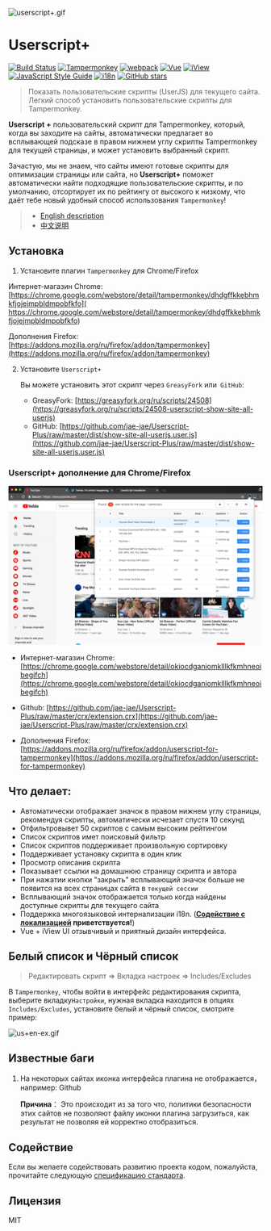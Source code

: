 ![userscript+.gif](https://cdn.rawgit.com/jae-jae/_resources/master/img/userscript+.gif)
# Userscript+

[![Build Status](https://travis-ci.org/jae-jae/Userscript-Plus.svg?branch=master)](https://travis-ci.org/jae-jae/Userscript-Plus)
[![Tampermonkey](https://img.shields.io/badge/Tampermonkey-up%20to%20date-green.svg)](https://tampermonkey.net/)
[![webpack](https://img.shields.io/badge/webpack-3.x-orange.svg)](https://github.com/webpack/webpack)
[![Vue](https://img.shields.io/badge/Vue-2.4%2B-yellow.svg)](https://vuejs.org/)
[![iView](https://img.shields.io/badge/iView-2.2.0-brightgreen.svg)](https://www.iviewui.com)
[![JavaScript Style Guide](https://img.shields.io/badge/code_style-standard-brightgreen.svg)](https://standardjs.com)
[![i18n](https://img.shields.io/badge/i18n-PR-blue.svg)](https://github.com/jae-jae/Userscript-Plus/tree/master/src/common/lang)
[![GitHub stars](https://img.shields.io/github/stars/jae-jae/Userscript-Plus.svg?style=social&label=Star&style=flat-square)](https://github.com/jae-jae/Userscript-Plus)

> Показать пользовательские скрипты (UserJS) для текущего сайта. Легкий способ установить пользовательские скрипты для Tampermonkey. 

**Userscript +** пользовательский скрипт для Tampermonkey, который, когда вы заходите на сайты, автоматически предлагает во всплывающей подсказе в правом нижнем углу скрипты Tampermonkey для текущей страницы, и может установить выбранный скрипт.

Зачастую, мы не знаем, что сайты имеют готовые скрипты для оптимизации страницы или сайта, но **Userscript+** поможет автоматически найти подходящие пользовательские скрипты, и по умолчанию, отсортирует их по рейтингу от высокого к низкому, что даёт тебе новый удобный способ использования `Tampermonkey`!

> - [English description](https://github.com/jae-jae/Userscript-Plus/blob/master/README.md)
> - [中文说明](https://github.com/jae-jae/Userscript-Plus/blob/master/README-ZH.md)

## Установка
1. Установите плагин `Tampermonkey` для Chrome/Firefox
 
  Интернет-магазин Chrome: [https://chrome.google.com/webstore/detail/tampermonkey/dhdgffkkebhmkfjojejmpbldmpobfkfo]( https://chrome.google.com/webstore/detail/tampermonkey/dhdgffkkebhmkfjojejmpbldmpobfkfo)
  
  Дополнения Firefox: [https://addons.mozilla.org/ru/firefox/addon/tampermonkey](https://addons.mozilla.org/ru/firefox/addon/tampermonkey)
  
2. Установите `Userscript+`

	Вы можете установить этот скрипт через `GreasyFork` или` GitHub`:
    - GreasyFork: [https://greasyfork.org/ru/scripts/24508](https://greasyfork.org/ru/scripts/24508-userscript-show-site-all-userjs)
    - GitHub: [https://github.com/jae-jae/Userscript-Plus/raw/master/dist/show-site-all-userjs.user.js](https://github.com/jae-jae/Userscript-Plus/raw/master/dist/show-site-all-userjs.user.js)

### Userscript+ дополнение для Chrome/Firefox
![](https://raw.githubusercontent.com/jae-jae/_resources/master/img/175033.png)
- Интернет-магазин Chrome:[https://chrome.google.com/webstore/detail/okiocdganiomklllkfkmhneoibegifch](https://chrome.google.com/webstore/detail/okiocdganiomklllkfkmhneoibegifch)

- Github: [https://github.com/jae-jae/Userscript-Plus/raw/master/crx/extension.crx](https://github.com/jae-jae/Userscript-Plus/raw/master/crx/extension.crx)

- Дополнения Firefox: [https://addons.mozilla.org/ru/firefox/addon/userscript-for-tampermonkey](https://addons.mozilla.org/ru/firefox/addon/userscript-for-tampermonkey)

## Что делает:
-  Автоматически отображает значок в правом нижнем углу страницы, рекомендуя скрипты, автоматически исчезает спустя 10 секунд
-  Отфильтровывет 50 скриптов с самым высоким рейтингом
-  Список скриптов имет поисковый фильтр
-  Список скриптов поддерживает произвольную сортировку
-  Поддерживает установку скрипта в один клик
-  Просмотр описания скрипта
-  Показывает ссылки на домашнюю страницу скрипта и автора
-  При нажатии кнопки "закрыть" всплывающий значок больше не появится на всех страницах сайта в `текущей сессии`
-  Всплывающий значок отображается только когда найдены доступные скрипты для текущего сайта
-  Поддержка многоязыковой интернализации i18n. (**[Содействие с локализацией](https://github.com/jae-jae/Userscript-Plus/tree/master/src/common/lang) приветствуется!**)
-  Vue + iView UI отзывчивый и приятный дизайн интерфейса.

## Белый список и Чёрный список
> Редактировать скрипт => Вкладка настроек => Includes/Excludes

В `Tampermonkey`, чтобы войти в интерфейс редактирования скрипта, выберите вкладку` Настройки `, нужная вкладка находится в опциях ` Includes/Excludes `, установите белый и чёрный список, смотрите пример:

![us+en-ex.gif](https://cdn.rawgit.com/jae-jae/_resources/master/img/us+en-ex.gif)

## Известные баги

1. На некоторых сайтах иконка интерфейса плагина не отображается，например: Github
  	
    **Причина**： Это происходит из за того что, политики безопасности этих сайтов не позволяют файлу иконки плагина загрузиться, как результат не позволяя ей корректно отобразиться.
    
## Содействие

Если вы желаете содействовать развитию проекта кодом, пожалуйста, прочитайте следующую [спецификацию стандарта](https://standardjs.com/).

## Лицензия
MIT



